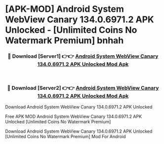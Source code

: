 # [APK-MOD] Android System WebView Canary 134.0.6971.2 APK Unlocked - [Unlimited Coins No Watermark Premium] bnhah



<div align="center">
<h3>🔴 Download [Server1] 👉👉 <a href="https://momento.my/?title=Android_System_WebView_Canary_134.0.6971.2_APK_Unlocked">Android System WebView Canary 134.0.6971.2 APK Unlocked Mod Apk</a></h3><br>

<h3>🔴 Download [Server2] 👉👉 <a href="https://momento.my/?title=Android_System_WebView_Canary_134.0.6971.2_APK_Unlocked">Android System WebView Canary 134.0.6971.2 APK Unlocked Mod Apk</a></h3>
</div>



Download Android System WebView Canary 134.0.6971.2 APK Unlocked 

Free APK MOD Android System WebView Canary 134.0.6971.2 APK Unlocked [Unlimited Coins No Watermark Premium]

Download Android System WebView Canary 134.0.6971.2 APK Unlocked [Unlimited Coins No Watermark Premium] Mod For Android
